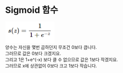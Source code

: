 # Sigmoid 함수
<img src="../images/sigmoid.png"> <br>
양수는 자신을 몇번 곱하던지 무조건 0보다 큽니다. <br>
그러므로 값은 0보다 크겠지요. <br>
그리고 1은 1+e^(-x) 보다 클 수 없으므로 값은 1보다 작겠지요. <br>
그러므로 x에 상관없이 0보다 크고 1보다 작습니다. <br>